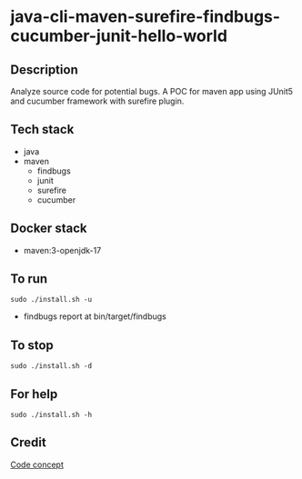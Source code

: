 # java-cli-maven-surefire-findbugs-cucumber-junit-hello-world

## Description
Analyze source code for potential bugs.
A POC for maven app using JUnit5
and cucumber framework with surefire plugin.

## Tech stack
- java
- maven
	- findbugs
  - junit
  - surefire
  - cucumber

## Docker stack
- maven:3-openjdk-17

## To run
`sudo ./install.sh -u`
- findbugs report at bin/target/findbugs

## To stop
`sudo ./install.sh -d`

## For help
`sudo ./install.sh -h`

## Credit
[Code concept](https://stackoverflow.com/questions/67847818/maven-junit-5-cucumber-not-running-tests)

